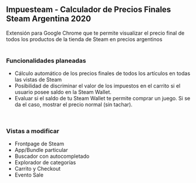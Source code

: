 ## Impuesteam - Calculador de Precios Finales Steam Argentina 2020
Extensión para Google Chrome que te permite visualizar el precio final de todos los productos de la tienda de Steam en precios argentinos<br><br>


### Funcionalidades planeadas
- Cálculo automático de los precios finales de todos los artículos en todas las vistas de Steam
- Posibilidad de discriminar el valor de los impuestos en el carrito si el usuario posee saldo en la Steam Wallet.
- Evaluar si el saldo de tu Steam Wallet te permite comprar un juego. Si se da el caso, mostrar el precio normal (sin tachar).

<br>

### Vistas a modificar
- Frontpage de Steam
- App/Bundle particular
- Buscador con autocompletado
- Explorador de categorías
- Carrito y Checkout
- Evento Sale